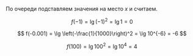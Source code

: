 По очереди подставляем значения на место $x$ и считаем.

$$ f(-1) = \lg (-1)^2 = \lg 1 = 0 $$

$$ f(-0.001) = \lg \left(-\frac{1}{1000}\right)^2 = \lg 10^{-6} = -6 $$

$$ f(100) = \lg 100^2 = \lg 10^4 = 4 $$